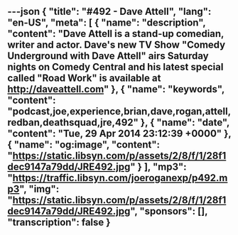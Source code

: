 ---json
{
  "title": "#492 - Dave Attell",
  "lang": "en-US",
  "meta": [
    {
      "name": "description",
      "content": "Dave Attell is a stand-up comedian, writer and actor. Dave's new TV Show \"Comedy Underground with Dave Attell\" airs Saturday nights on Comedy Central and his latest special called \"Road Work\" is available at http://daveattell.com"
    },
    {
      "name": "keywords",
      "content": "podcast,joe,experience,brian,dave,rogan,attell,redban,deathsquad,jre,492"
    },
    {
      "name": "date",
      "content": "Tue, 29 Apr 2014 23:12:39 +0000"
    },
    {
      "name": "og:image",
      "content": "https://static.libsyn.com/p/assets/2/8/f/1/28f1dec9147a79dd/JRE492.jpg"
    }
  ],
  "mp3": "https://traffic.libsyn.com/joeroganexp/p492.mp3",
  "img": "https://static.libsyn.com/p/assets/2/8/f/1/28f1dec9147a79dd/JRE492.jpg",
  "sponsors": [],
  "transcription": false
}
---
<episode-header />

<timemark seconds="0" />

<transcribe-call-to-action />

<episode-footer />